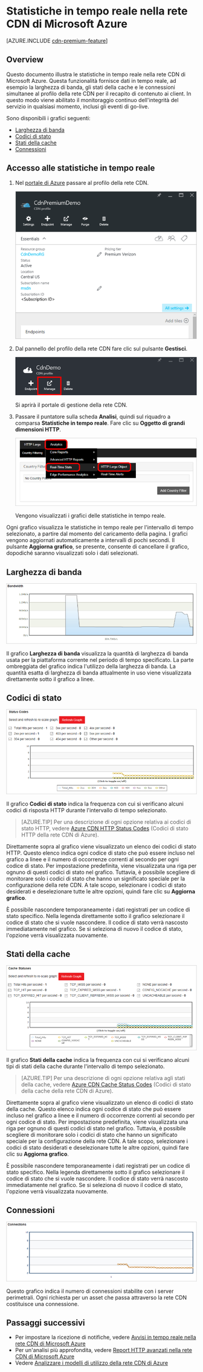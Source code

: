 <properties
	pageTitle="Statistiche in tempo reale nella rete CDN di Azure | Microsoft Azure"
	description="Le statistiche in tempo reale forniscono i dati in tempo reale sulle prestazioni della rete CDN durante la distribuzione di contenuto ai client."
	services="cdn"
	documentationCenter=""
	authors="camsoper"
	manager="erikre"
	editor=""/>

<tags
	ms.service="cdn"
	ms.workload="tbd"
	ms.tgt_pltfrm="na"
	ms.devlang="na"
	ms.topic="article"
	ms.date="07/28/2016"
	ms.author="casoper"/>

# Statistiche in tempo reale nella rete CDN di Microsoft Azure

[AZURE.INCLUDE [cdn-premium-feature](../../includes/cdn-premium-feature.md)]

## Overview

Questo documento illustra le statistiche in tempo reale nella rete CDN di Microsoft Azure. Questa funzionalità fornisce dati in tempo reale, ad esempio la larghezza di banda, gli stati della cache e le connessioni simultanee al profilo della rete CDN per il recapito di contenuto ai client. In questo modo viene abilitato il monitoraggio continuo dell'integrità del servizio in qualsiasi momento, inclusi gli eventi di go-live.

Sono disponibili i grafici seguenti:

* [Larghezza di banda](#bandwidth)
* [Codici di stato](#status-codes)
* [Stati della cache](#cache-statuses)
* [Connessioni](#connections)


## Accesso alle statistiche in tempo reale

1. Nel [portale di Azure](https://portal.azure.com) passare al profilo della rete CDN.

	![Pannello del profilo di rete CDN](./media/cdn-real-time-stats/cdn-profile-blade.png)

2. Dal pannello del profilo della rete CDN fare clic sul pulsante **Gestisci**.

	![Pulsante Gestisci pannello del profilo di rete CDN](./media/cdn-real-time-stats/cdn-manage-btn.png)

	Si aprirà il portale di gestione della rete CDN.

3. Passare il puntatore sulla scheda **Analisi**, quindi sul riquadro a comparsa **Statistiche in tempo reale**. Fare clic su **Oggetto di grandi dimensioni HTTP**.

	![Portale di gestione della rete CDN](./media/cdn-real-time-stats/cdn-premium-portal.png)

	Vengono visualizzati i grafici delle statistiche in tempo reale.
	
Ogni grafico visualizza le statistiche in tempo reale per l'intervallo di tempo selezionato, a partire dal momento del caricamento della pagina. I grafici vengono aggiornati automaticamente a intervalli di pochi secondi. Il pulsante **Aggiorna grafico**, se presente, consente di cancellare il grafico, dopodiché saranno visualizzati solo i dati selezionati.

## Larghezza di banda

![Grafico Larghezza di banda](./media/cdn-real-time-stats/cdn-bandwidth.png)

Il grafico **Larghezza di banda** visualizza la quantità di larghezza di banda usata per la piattaforma corrente nel periodo di tempo specificato. La parte ombreggiata del grafico indica l'utilizzo della larghezza di banda. La quantità esatta di larghezza di banda attualmente in uso viene visualizzata direttamente sotto il grafico a linee.

## Codici di stato

![Grafico Codici di stato](./media/cdn-real-time-stats/cdn-status-codes.png)

Il grafico **Codici di stato** indica la frequenza con cui si verificano alcuni codici di risposta HTTP durante l'intervallo di tempo selezionato.

> [AZURE.TIP]  Per una descrizione di ogni opzione relativa ai codici di stato HTTP, vedere [Azure CDN HTTP Status Codes](https://msdn.microsoft.com/library/mt759238.aspx) (Codici di stato HTTP della rete CDN di Azure).

Direttamente sopra al grafico viene visualizzato un elenco dei codici di stato HTTP. Questo elenco indica ogni codice di stato che può essere incluso nel grafico a linee e il numero di occorrenze correnti al secondo per ogni codice di stato. Per impostazione predefinita, viene visualizzata una riga per ognuno di questi codici di stato nel grafico. Tuttavia, è possibile scegliere di monitorare solo i codici di stato che hanno un significato speciale per la configurazione della rete CDN. A tale scopo, selezionare i codici di stato desiderati e deselezionare tutte le altre opzioni, quindi fare clic su **Aggiorna grafico**.

È possibile nascondere temporaneamente i dati registrati per un codice di stato specifico. Nella legenda direttamente sotto il grafico selezionare il codice di stato che si vuole nascondere. Il codice di stato verrà nascosto immediatamente nel grafico. Se si seleziona di nuovo il codice di stato, l'opzione verrà visualizzata nuovamente.

## Stati della cache

![Grafico Stati della cache](./media/cdn-real-time-stats/cdn-cache-status.png)

Il grafico **Stati della cache** indica la frequenza con cui si verificano alcuni tipi di stati della cache durante l'intervallo di tempo selezionato.

> [AZURE.TIP]  Per una descrizione di ogni opzione relativa agli stati della cache, vedere [Azure CDN Cache Status Codes](https://msdn.microsoft.com/library/mt759237.aspx) (Codici di stato della cache della rete CDN di Azure).

Direttamente sopra al grafico viene visualizzato un elenco di codici di stato della cache. Questo elenco indica ogni codice di stato che può essere incluso nel grafico a linee e il numero di occorrenze correnti al secondo per ogni codice di stato. Per impostazione predefinita, viene visualizzata una riga per ognuno di questi codici di stato nel grafico. Tuttavia, è possibile scegliere di monitorare solo i codici di stato che hanno un significato speciale per la configurazione della rete CDN. A tale scopo, selezionare i codici di stato desiderati e deselezionare tutte le altre opzioni, quindi fare clic su **Aggiorna grafico**.

È possibile nascondere temporaneamente i dati registrati per un codice di stato specifico. Nella legenda direttamente sotto il grafico selezionare il codice di stato che si vuole nascondere. Il codice di stato verrà nascosto immediatamente nel grafico. Se si seleziona di nuovo il codice di stato, l'opzione verrà visualizzata nuovamente.

## Connessioni

![Grafico Connessioni](./media/cdn-real-time-stats/cdn-connections.png)

Questo grafico indica il numero di connessioni stabilite con i server perimetrali. Ogni richiesta per un asset che passa attraverso la rete CDN costituisce una connessione.

## Passaggi successivi

- Per impostare la ricezione di notifiche, vedere [Avvisi in tempo reale nella rete CDN di Microsoft Azure](cdn-real-time-alerts.md)
- Per un'analisi più approfondita, vedere [Report HTTP avanzati nella rete CDN di Microsoft Azure](cdn-advanced-http-reports.md)
- Vedere [Analizzare i modelli di utilizzo della rete CDN di Azure](cdn-analyze-usage-patterns.md)

<!---HONumber=AcomDC_0824_2016-->